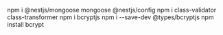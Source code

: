 npm i @nestjs/mongoose mongoose @nestjs/config
npm i class-validator class-transformer
npm i bcryptjs
 npm i --save-dev @types/bcryptjs
 npm install bcrypt
